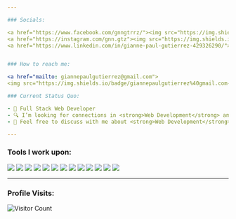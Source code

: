 ```yaml
---

### Socials:

<a href="https://www.facebook.com/gnngtrrz/"><img src="https://img.shields.io/badge/facebook-blue?style=for-the-badge&logo=facebook&logoColor=white"></a>
<a href="https://instagram.com/gnn.gtz"><img src="https://img.shields.io/badge/instagram-hotpink?style=for-the-badge&logo=instagram&logoColor=white"></a>
<a href="https://www.linkedin.com/in/gianne-paul-gutierrez-429326290/"><img src="https://img.shields.io/badge/linkedin-navy?style=for-the-badge&logo=instagram&logoColor=white"></a> <a href="https://gnngtrrz.github.io/web-portfolio/"><img src="https://img.shields.io/badge/my%20portfolio-white?style=for-the-badge&logo=github&logoColor=black"></a>


### How to reach me:

<a href="mailto: giannepaulgutierrez@gmail.com">
<img src="https://img.shields.io/badge/giannepaulgutierrez%40gmail.com-orange?style=for-the-badge&logo=gmail&logoColor=white"></a>

### Current Status Quo:

- 💼 Full Stack Web Developer
- 🔍 I’m looking for connections in <strong>Web Development</strong> and <strong> Software Engineering</strong> Industry.
- 💬 Feel free to discuss with me about <strong>Web Development</strong> and <strong>Software Engineering</strong>.

---
```


### Tools I work upon:

<img src="http://img.shields.io/badge/-VS%20Code-000000?style=for-the-badge&logo=Visual-studio-code&logoColor=blue"> <img src="https://img.shields.io/badge/html5-%23E34F26.svg?style=for-the-badge&logo=html5&logoColor=white"> <img src="https://img.shields.io/badge/css3%20-%2314354C.svg?&style=for-the-badge&logo=css3&logoColor=white"> <img src="https://img.shields.io/badge/bootstrap-darkviolet?style=for-the-badge&logo=bootstrap&logoColor=white"> <img src="https://img.shields.io/badge/git%20-%23F05032.svg?&style=for-the-badge&logo=git&logoColor=white"/> <img src="https://img.shields.io/badge/javascript%20-%23323330.svg?&style=for-the-badge&logo=javascript&logoColor=%23F7DF1E"> <img src="https://img.shields.io/badge/node.js%20-%23008CC1.svg?&style=for-the-badge&logo=node.js&logoColor=white"> <img src="https://img.shields.io/badge/mongodb%20-%2347A248svg?&style=for-the-badge&logo=mongodb&logoColor=white"> <img src="https://img.shields.io/badge/figma-%23F24E1E.svg?style=for-the-badge&logo=figma&logoColor=white"> <img src="https://img.shields.io/badge/express.js-white?style=for-the-badge&logo=express&logoColor=black"> <img src="https://img.shields.io/badge/react-%2320232a.svg?style=for-the-badge&logo=react&logoColor=%2361DAFB"> <img src="https://img.shields.io/badge/TypeScript-007ACC?style=for-the-badge&logo=typescript&logoColor=white"> <img src="https://img.shields.io/badge/next.js-black?style=for-the-badge&logo=next.js&logoColor=white">

[//]: <> (Credits: gnngtrrz)
[//]: <> (Credits: Last edited on: 12/11/23)

---

### Profile Visits:

![Visitor Count](https://profile-counter.glitch.me/{gnngtrrz}/count.svg)
